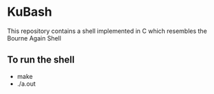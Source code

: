 # KuBash

This repository contains a shell implemented in C which resembles the Bourne Again Shell

## To run the shell
* make
* ./a.out

